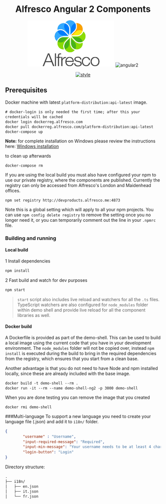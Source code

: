 
<h1 align="center">Alfresco Angular 2 Components</h1>
<p align="center">
  <img title="alfresco" alt='alfresco' src='../assets/alfresco.png'  width="280px" height="150px" ></img>
  <img title="angular2" alt='angular2' src='../assets/angular2.png'  width="150px" height="150px" ></img>
</p>
<p align="center">
    <a href='https://github.com/mgechev/angular2-style-guide'>
      <img src='https://mgechev.github.io/angular2-style-guide/images/badge.svg' alt='style' />
    </a>
</p>


## Prerequisites

Docker machine with latest `platform-distribution:api-latest` image.

```
# docker-login is only needed the first time; after this your credentials will be cached
docker login dockerreg.alfresco.com
docker pull dockerreg.alfresco.com/platform-distribution:api-latest
docker-compose up
```
**Note:** for complete installation on Windows please review the instructions here: [Windows installation](WINDOWS.md)

to clean up afterwards

```
docker-compose rm
```

If you are using the local build you must also have configured your npm to use our private registry, where the
components are published. Currently the registry can only be accessed from Alfresco's London and Maidenhead offices.

    npm set registry http://devproducts.alfresco.me:4873

Note this is a global setting which will apply to all your npm projects. You can use `npm config delete registry` to
remove the setting once you no longer need it, or you can temporarily comment out the line in your `.npmrc` file.

### Building and running

#### Local build

1 Install dependencies

```sh
npm install
```

2 Fast build and watch for dev purposes

```sh
npm start
```

>`start` script also includes live reload and watchers for all the `.ts` files.
TypeScript watchers are also configured for `node_modules` folder within demo shell
and provide live reload for all the component libraries as well.

#### Docker build

A Dockerfile is provided as part of the demo-shell. This can be used to build a local image using the current code
that you have in your development environment. The `node_modules` folder will not be copied over, instead `npm install`
is executed during the build to bring in the required dependencies from the registry, which ensures that you start from
a clean base.

Another advantage is that you do not need to have Node and npm installed locally, since these are already included with the
base image.

    docker build -t demo-shell --rm .
    docker run -it --rm --name demo-shell-ng2 -p 3000 demo-shell

When you are done testing you can remove the image that you created

    docker rmi demo-shell

###Multi-language
To support a new language you need to create your language file (.json) and add it to `i18n/` folder.

```json
{
        "username" : "Username",
        "input-required-message": "Required",
        "input-min-message": "Your username needs to be at least 4 characters.",
        "login-button": "Login"
}
```

Directory structure:
```
.
├── i18n/
│   ├── en.json
│   ├── it.json
│   └── fr.json
```


